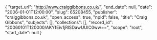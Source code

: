 {
  "target_url": "http://www.craiggibbons.co.uk/", 
  "end_date": null, 
  "date": "2006-01-01T12:00:00", 
  "slug": 65208455, 
  "publisher": "craiggibbons.co.uk", 
  "open_access": true, 
  "npld": false, 
  "title": "Craig Gibbons", 
  "subjects": [], 
  "collections": [], 
  "record_id": "20060101T120000/AKYfEiv1jRISDawUUIC0ww==", 
  "scope": "root", 
  "start_date": null
}

